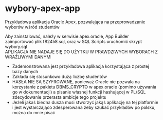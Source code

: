# wybory-apex-app
Przykładowa aplikacja Oracle Apex, pozwalająca na przeprowadzanie wyborów wśród studentów

Aby zainstalować, należy w serwisie apex.oracle, App Builder zaimportować plik f82458.sql, oraz w SQL Scripts uruchomić skrypt wybory.sql </br>
APLIKACJA NIE NADAJE SIĘ DO UŻYTKU W PRAWDZIWYCH WYBORACH Z WRAŻLIWYMI DANYMI

* Zademonstrowana jest przykładowa aplikacja korzystająca z prostej bazy danych
* Zakłada się stosunkowo dużą liczbę studentów
* HASŁA NIE SĄ SZYFROWANE, ponieważ Oracle nie pozwala na korzystanie z pakietu DBMS_CRYPTO w apex.oracle (pomimo używania go w dokumentacji) a pisanie własnej funkcji hashującej w PL/SQL zdecydowanie przerasta ambicje tego projektu
* Jeżeli jakaś biedna dusza musi stworzyć jakąś aplikację na tej platformie i jest wystarczająco zdesperowana żeby szukać przykładów po polsku, można do mnie pisać